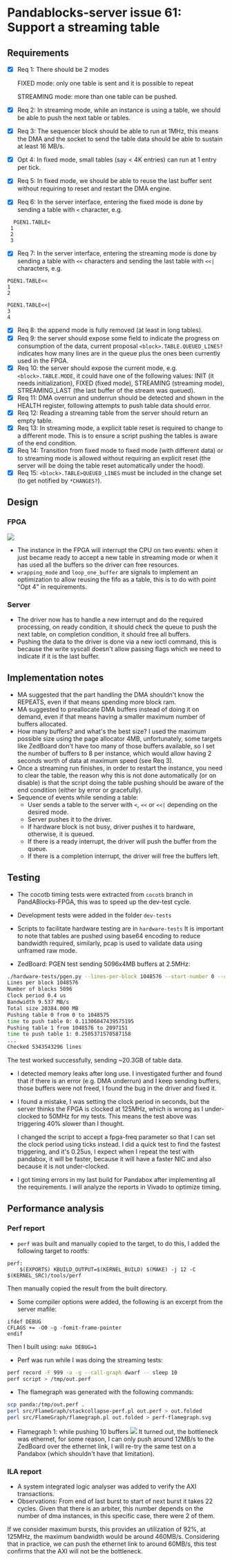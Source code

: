 # Pandablocks-server issue 61: Support a streaming table

## Requirements
- [x] Req 1: There should be 2 modes

  FIXED mode: only one table is sent and it is possible to repeat

  STREAMING mode: more than one table can be pushed.

- [x] Req 2: In streaming mode, while an instance is using a table, we should be
able to push the next table or tables.
- [x] Req 3: The sequencer block should be able to run at 1MHz, this means the DMA
  and the socket to send the table data should be able to sustain at least
  16 MB/s.
- [x] Opt 4: In fixed mode, small tables (say < 4K entries) can run at 1
entry per tick.
- [x] Req 5: In fixed mode, we should be able to reuse the last buffer sent
  without requiring to reset and restart the DMA engine.
- [x] Req 6: In the server interface, entering the fixed mode is done by
  sending a table with `<` character, e.g.

```
  PGEN1.TABLE<
 1 
 2
 3
 ```

- [x] Req 7: In the server interface, entering the streaming mode is done by
sending a table with `<<` characters and sending the last table with `<<|`
characters, e.g.
```
PGEN1.TABLE<<
1
2

PGEN1.TABLE<<|
3
4

```

- [x] Req 8: the append mode is fully removed (at least in long tables).
- [x] Req 9: the server should expose some field to indicate the progress on
  consumption of the data, current proposal `<block>.TABLE.QUEUED_LINES?`
  indicates how many lines are in the queue plus the ones been currently used
  in the FPGA.
- [x] Req 10: the server should expose the current mode, e.g.
  `<block>.TABLE.MODE`, it could have one of the following values:
  INIT (it needs initialization), FIXED (fixed mode), STREAMING
  (streaming mode), STREAMING_LAST (the last buffer of the stream was queued).
- [x] Req 11: DMA overrun and underrun should be detected and shown in the
  HEALTH register, following attempts to push table data should error.
- [x] Req 12: Reading a streaming table from the server should return an empty
  table.
- [x] Req 13: In streaming mode, a explicit table reset is required to change
  to a different mode. This is to ensure a script pushing the tables is aware of
  the end condition.
- [x] Req 14: Transition from fixed mode to fixed mode (with different data) or
  to streaming mode is allowed without requiring an explicit reset (the server
  will be doing the table reset automatically under the hood).
- [x] Req 15:  `<block>.TABLE>QUEUED_LINES` must be included in the change set
  (to get notified by `*CHANGES?`).

## Design
### FPGA
![](seq-structure.drawio.png)
- The instance in the FPGA will interrupt the CPU on two events: when it just
became ready to accept a new table in streaming mode or when it has used all
the buffers so the driver can free resources.
- `wrapping_mode` and `loop_one_buffer` are signals to implement an optimization
to allow reusing the fifo as a table, this is to do with point "Opt 4" in
requirements.

### Server
- The driver now has to handle a new interrupt and do the required processing,
on ready condition, it should check the queue to push the next table, on
completion condition, it should free all buffers.
- Pushing the data to the driver is done via a new ioctl command, this is
  because the write syscall doesn't allow passing flags which we need to
  indicate if it is the last buffer.

## Implementation notes
- MA suggested that the part handling the DMA shouldn't know the REPEATS, even
  if that means spending more block ram.
- MA suggested to preallocate DMA buffers instead of doing it on demand, even if
  that means having a smaller maximum number of buffers allocated.
- How many buffers? and what's the best size? I used the maximum possible size
  using the page allocator 4MB, unfortunately, some targets like ZedBoard don't
  have too many of those buffers available, so I set the number of buffers to 8
  per instance, which would allow having 2 seconds worth of data at maximum
  speed (see Req 3).
- Once a streaming run finishes, in order to restart the instance, you need to
  clear the table, the reason why this is not done automatically (or on disable)
  is that the script doing the table pushing should be aware of the end condition
  (either by error or gracefully).
- Sequence of events while sending a table:
  - User sends a table to the server with `<`, `<<` or `<<|` depending on the
    desired mode.
  - Server pushes it to the driver.
  - If hardware block is not busy, driver pushes it to hardware, otherwise, it
    is queued.
  - If there is a ready interrupt, the driver will push the buffer from the
    queue.
  - If there is a completion interrupt, the driver will free the buffers left.

## Testing
- The cocotb timing tests were extracted from `cocotb` branch in
  PandABlocks-FPGA, this was to speed up the dev-test cycle.
- Development tests were added in the folder `dev-tests`
- Scripts to facilitate hardware testing are in `hardware-tests`
It is important to note that tables are pushed using base64 encoding to reduce
bandwidth required, similarly, pcap is used to validate data using unframed raw
mode.

- ZedBoard: PGEN test sending 5096x4MB buffers at 2.5MHz:
```bash
./hardware-tests/pgen.py --lines-per-block 1048576 --start-number 0 --clock-period-us 0.4 --nblocks 5096 192.168.0.1
Lines per block 1048576
Number of blocks 5096
Clock period 0.4 us
Bandwidth 9.537 MB/s
Total size 20384.000 MB
Pushing table 0 from 0 to 1048575
time to push table 0: 0.11306047439575195
Pushing table 1 from 1048576 to 2097151
time to push table 1: 0.2505371570587158
...
Checked 5343543296 lines
```
The test worked successfully, sending ~20.3GB of table data.

- I detected memory leaks after long use. I investigated further and found that
  if there is an error (e.g. DMA underrun) and I keep sending buffers, those
  buffers were not freed, I found the bug in the driver and fixed it.

- I found a mistake, I was setting the clock period in seconds, but the server
  thinks the FPGA is clocked at 125MHz, which is wrong as I under-clocked to
  50MHz for my tests. This means the test above was triggering 40% slower than 
  I thought.

  I changed the script to accept a fpga-freq parameter so that I can set the
  clock period using ticks instead. I did a quick test to find the fastest
  triggering, and it's 0.25us, I expect when I repeat the test with pandabox, it
  will be faster, because it will have a faster NIC and also because it is
  not under-clocked.

- I got timing errors in my last build for Pandabox after implementing all the
  requirements. I will analyze the reports in Vivado to optimize timing.

## Performance analysis

### Perf report
- `perf` was built and manually copied to the target, to do this, I added the
  following target to rootfs:
```
perf:
	$(EXPORTS) KBUILD_OUTPUT=$(KERNEL_BUILD) $(MAKE) -j 12 -C $(KERNEL_SRC)/tools/perf
```
Then manually copied the result from the built directory.
- Some compiler options were added, the following is an excerpt from the server
  mafile:

```
ifdef DEBUG
CFLAGS += -O0 -g -fomit-frame-pointer
endif
```
Then I built using: `make DEBUG=1`
- Perf was run while I was doing the streaming tests:
```bash
perf record -F 999 -a -g --call-graph dwarf -- sleep 10
perf script > /tmp/out.perf
```
- The flamegraph was generated with the following commands:
```bash
scp panda:/tmp/out.perf .
perl src/FlameGraph/stackcollapse-perf.pl out.perf > out.folded
perl src/FlameGraph/flamegraph.pl out.folded > perf-flamegraph.svg
```
- Flamegraph 1: while pushing 10 buffers
![](perf-flamegraph-1.svg)
It turned out, the bottleneck was ethernet, for some reason, I can only push
around 12MB/s to the ZedBoard over the ethernet link, I will re-try the same
test on a Pandabox (which shouldn't have that limitation).

### ILA report
- A system integrated logic analyser was added to verify the AXI transactions.
- Observations:
From end of last burst to start of next burst it takes 22 cycles.
Given that there is an arbiter, this number depends on the number of dma
instances, in this specific case, there were 2 of them.

If we consider maximum bursts, this provides an utilization of 92%, at 125MHz,
the maximum bandwidth would be around 460MB/s.
Considering that in practice, we can push the ethernet link to around 60MB/s,
this test confirms that the AXI will not be the bottleneck.
